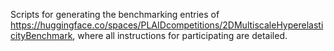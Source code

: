 Scripts for generating the benchmarking entries of https://huggingface.co/spaces/PLAIDcompetitions/2DMultiscaleHyperelasticityBenchmark, where all instructions for participating are detailed.
